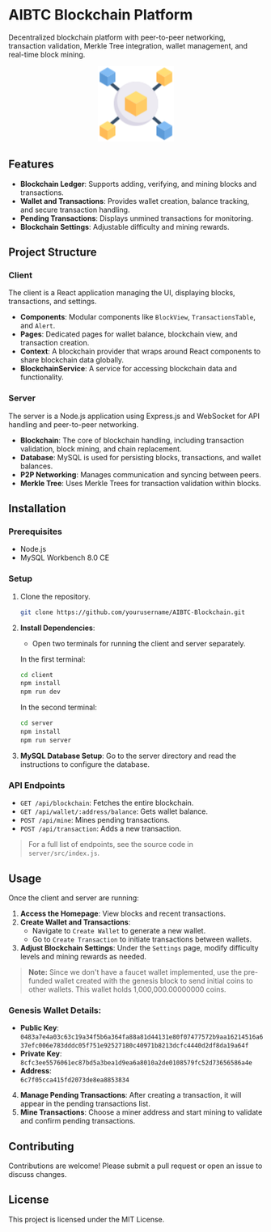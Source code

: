# AIBTC Blockchain Platform

Decentralized blockchain platform with peer-to-peer networking, transaction validation, Merkle Tree integration, wallet management, and real-time block mining.

<p align="center">
  <img src="client/src/assets/logo.svg" alt="AIBTC Logo" width="150"/>
</p>

## Features

- **Blockchain Ledger**: Supports adding, verifying, and mining blocks and transactions.
- **Wallet and Transactions**: Provides wallet creation, balance tracking, and secure transaction handling.
- **Pending Transactions**: Displays unmined transactions for monitoring.
- **Blockchain Settings**: Adjustable difficulty and mining rewards.

## Project Structure

### Client
The client is a React application managing the UI, displaying blocks, transactions, and settings.

- **Components**: Modular components like `BlockView`, `TransactionsTable`, and `Alert`.
- **Pages**: Dedicated pages for wallet balance, blockchain view, and transaction creation.
- **Context**: A blockchain provider that wraps around React components to share blockchain data globally.
- **BlockchainService**: A service for accessing blockchain data and functionality.

### Server
The server is a Node.js application using Express.js and WebSocket for API handling and peer-to-peer networking.

- **Blockchain**: The core of blockchain handling, including transaction validation, block mining, and chain replacement.
- **Database**: MySQL is used for persisting blocks, transactions, and wallet balances.
- **P2P Networking**: Manages communication and syncing between peers.
- **Merkle Tree**: Uses Merkle Trees for transaction validation within blocks.

## Installation

### Prerequisites
- Node.js
- MySQL Workbench 8.0 CE

### Setup

1. Clone the repository.
    ```bash
    git clone https://github.com/yourusername/AIBTC-Blockchain.git
    ```

2. **Install Dependencies**:
    - Open two terminals for running the client and server separately.

    In the first terminal:
    ```bash
    cd client
    npm install
    npm run dev
    ```

    In the second terminal:
    ```bash
    cd server
    npm install
    npm run server
    ```

4. **MySQL Database Setup**: Go to the server directory and read the instructions to configure the database.

### API Endpoints

- `GET /api/blockchain`: Fetches the entire blockchain.
- `GET /api/wallet/:address/balance`: Gets wallet balance.
- `POST /api/mine`: Mines pending transactions.
- `POST /api/transaction`: Adds a new transaction.

> For a full list of endpoints, see the source code in `server/src/index.js`.

## Usage

Once the client and server are running:

1. **Access the Homepage**: View blocks and recent transactions.
2. **Create Wallet and Transactions**: 
   - Navigate to `Create Wallet` to generate a new wallet.
   - Go to `Create Transaction` to initiate transactions between wallets.
3. **Adjust Blockchain Settings**: Under the `Settings` page, modify difficulty levels and mining rewards as needed.

> **Note:** Since we don't have a faucet wallet implemented, use the pre-funded wallet created with the genesis block to send initial coins to other wallets. This wallet holds 1,000,000.00000000 coins.

### Genesis Wallet Details:
- **Public Key**:  
  `0483a7e4a03c63c19a34f5b6a364fa88a81d44131e80f07477572b9aa16214516a637efc006e783dddc05f751e92527180c40971b8213dcfc4440d2df8da19a64f`
- **Private Key**:  
  `8cfc3ee5576061ec87bd5a3bea1d9ea6a8010a2de0108579fc52d73656586a4e`
- **Address**:  
  `6c7f05cca415fd2073de8ea8853834`

4. **Manage Pending Transactions**: After creating a transaction, it will appear in the pending transactions list.
5. **Mine Transactions**: Choose a miner address and start mining to validate and confirm pending transactions.

## Contributing

Contributions are welcome! Please submit a pull request or open an issue to discuss changes.

## License

This project is licensed under the MIT License.
